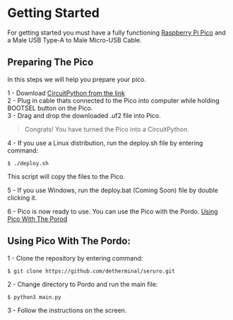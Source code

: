 # Getting Started

For getting started you must have a fully functioning [Raspberry Pi Pico](https://www.raspberrypi.com/products/raspberry-pi-pico/) and a Male USB Type-A to Male Micro-USB Cable.

## Preparing The Pico

In this steps we will help you prepare your pico.

1 - Download [CircuitPython from the link](https://circuitpython.org/board/raspberry_pi_pico/) \
2 - Plug in cable thats connected to the Pico into computer while holding BOOTSEL button on the Pico. \
3 - Drag and drop the downloaded .uf2 file into Pico.

> Congrats! You have turned the Pico into a CircuitPython.

4 - If you use a Linux distribution, run the deploy.sh file by entering command: 
```
$ ./deploy.sh
```
This script will copy the files to the Pico. 

5 - If you use Windows, run the deploy.bat (Coming Soon) file by double clicking it.

6 - Pico is now ready to use. You can use the Pico with the Pordo. [Using Pico With The Porod](#using-pico-with-the-pordo)

## Using Pico With The Pordo:

1 - Clone the repository by entering command:
``` 
$ git clone https://github.com/detherminal/seruro.git
```

2 - Change directory to Pordo and run the main file:
```
$ python3 main.py
```

3 - Follow the instructions on the screen.